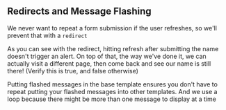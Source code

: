 
Redirects and Message Flashing
----------

We never want to repeat a form submission if the user refreshes, so we'll prevent that with a `redirect`

As you can see with the redirect, hitting refresh after submitting the name doesn't trigger an alert. On top of that, the way we've done it, we can actually visit a different page, then come back and see our name is still there! (Verify this is true, and false otherwise)

Putting flashed messages in the base template ensures you don't have to repeat putting your flashed messages into other templates. And we use a loop because there might be more than one message to display at a time